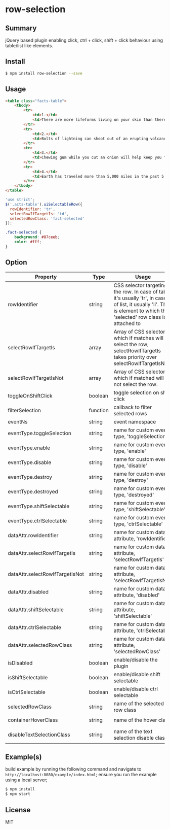 # row-selection

## Summary

jQuery based plugin enabling click, ctrl + click, shift + click behaviour using table/list like elements.

## Install

```sh
$ npm install row-selection --save
```

## Usage
```html
<table class="facts-table">
    <tbody>
        <tr>
            <td>1.</td>
            <td>There are more lifeforms living on your skin than there are people on the planet.</td>
        </tr>
        <tr>
            <td>2.</td>
            <td>Bolts of lightning can shoot out of an erupting volcano.</td>
        </tr>
        <tr>
            <td>3.</td>
            <td>Chewing gum while you cut an onion will help keep you from crying.</td>
        </tr>
        <tr>
            <td>4.</td>
            <td>Earth has traveled more than 5,000 miles in the past 5 minutes.</td>
        </tr>
    </tbody>
</table>
```

```javascript
'use strict';
$('.acts-table').uiSelectableRow({
  rowIdentifier: 'tr',
  selectRowIfTargetIs: 'td',
  selectedRowClass: 'fact-selected'
});
```

```CSS
.fact-selected {
    background: #87ceeb;
    color: #fff;
}
```
## Option

|Property|Type|Usage|Default|Required|
|---|---|---|---|---|
|rowIdentifier|string|CSS selector targeting the row. In case of table, it's usually 'tr', in case of list, it usually 'li'. This is element to which the 'selected' row class is attached to|```tbody tr```|yes|
|selectRowIfTargetIs|array|Array of CSS selector, which if matches will select the row; selectRowIfTargetIs takes priority over selectRowIfTargetIsNot.|```[]```|optional|
|selectRowIfTargetIsNot|array|Array of CSS selector, which if matched will not select the row.|```[]```|optional|
|toggleOnShiftClick|boolean|toggle selection on shift click|```false```|optional|
|filterSelection|function|callback to filter selected rows||optional|
|eventNs|string|event namespace|```uiSelectableRow```|optional|
|eventType.toggleSelection|string|name for custom event type, 'toggleSelection'|```toggle-selection```|optional|
|eventType.enable|string|name for custom event type, 'enable'|```enable```|optional|
|eventType.disable|string|name for custom event type, 'disable'|```disable```|optional|
|eventType.destroy|string|name for custom event type, 'destroy'|```destroy```|optional|
|eventType.destroyed|string|name for custom event type, 'destroyed'|```destroyed```|optional|
|eventType.shiftSelectable|string|name for custom event type, 'shiftSelectable'|```shift-selectable```|optional|
|eventType.ctrlSelectable|string|name for custom event type, 'ctrlSelectable'|```ctrl-selectable```|optional|
|dataAttr.rowIdentifier|string|name for custom data attribute, 'rowIdentifier'|```data-row-identifier```|optional|
|dataAttr.selectRowIfTargetIs|string|name for custom data attribute, 'selectRowIfTargetIs'|```data-select-row-if-target-is```|optional|
|dataAttr.selectRowIfTargetIsNot|string|name for custom data attribute, 'selectRowIfTargetIsNot'|```data-select-row-if-target-is-not```|optional|
|dataAttr.disabled|string|name for custom data attribute, 'disabled'|```data-disabled```|optional|
|dataAttr.shiftSelectable|string|name for custom data attribute, 'shiftSelectable'|```data-shift-selectable```|optional|
|dataAttr.ctrlSelectable|string|name for custom data attribute, 'ctrlSelectable'|```data-ctrl-selectable```|optional|
|dataAttr.selectedRowClass|string|name for custom data attribute, 'selectedRowClass'|```data-selected-class```|optional|
|isDisabled|boolean|enable/disable the plugin|```false```|optional|
|isShiftSelectable|boolean|enable/disable shift selectable|```true```|optional|
|isCtrlSelectable|boolean|enable/disable ctrl selectable|```true```|optional|
|selectedRowClass|string|name of the selected row class|```ui-selectable-row-selected```|optional|
|containerHoverClass|string|name of the hover class|```ui-selectable-row-hover```|optional|
|disableTextSelectionClass|string|name of the text selection disable class|```ui-selectable-row-disable-text-selection```|optional|

## Example(s)

build example by running the following command and navigate to `http://localhost:8080/example/index.html`;
ensure you run the example using a local server;

```sh
$ npm install
$ npm start
```

## License

MIT
